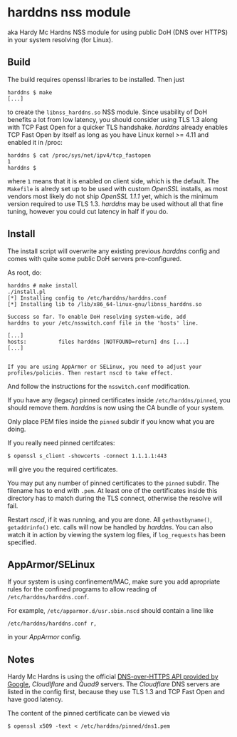 harddns nss module
==================

aka Hardy Mc Hardns NSS module for using public DoH (DNS over HTTPS) in your system
resolving (for Linux).

Build
-----

The build requires openssl libraries to be installed. Then just

```
harddns $ make
[...]
```

to create the `libnss_harddns.so` NSS module. Since usability of DoH benefits
a lot from low latency, you should consider using TLS 1.3 along with TCP Fast Open
for a quicker TLS handshake. *harddns* already enables TCP Fast Open by itself
as long as you have Linux kernel >= 4.11 and enabled it in /proc:

```
harddns $ cat /proc/sys/net/ipv4/tcp_fastopen
1
harddns $
```

where `1` means that it is enabled on client side, which is the default.
The `Makefile` is alredy set up to be used with custom *OpenSSL* installs,
as most vendors most likely do not ship *OpenSSL 1.1.1* yet, which is the
minimum version required to use TLS 1.3.
*harddns* may be used without all that fine tuning, however you could cut
latency in half if you do.


Install
-------

The install script will overwrite any existing previous *harddns* config and
comes with quite some public DoH servers pre-configured.

As root, do:
```
harddns # make install
./install.pl
[*] Installing config to /etc/harddns/harddns.conf
[*] Installing lib to /lib/x86_64-linux-gnu/libnss_harddns.so

Success so far. To enable DoH resolving system-wide, add
harddns to your /etc/nsswitch.conf file in the 'hosts' line.

[...]
hosts:          files harddns [NOTFOUND=return] dns [...]
[...]


If you are using AppArmor or SELinux, you need to adjust your
profiles/policies. Then restart nscd to take effect.

```

And follow the instructions for the `nsswitch.conf` modification.

If you have any (legacy) pinned certificates inside `/etc/harddns/pinned`,
you should remove them. *harddns* is now using the CA bundle of your system.

Only place PEM files inside the `pinned` subdir if you know what you are doing.

If you really need pinned certifcates:
```
$ openssl s_client -showcerts -connect 1.1.1.1:443
```

will give you the required certificates.

You may put any number of pinned certificates to the `pinned` subdir. The filename
has to end with `.pem`. At least one of the certificates inside this directory has to match
during the TLS connect, otherwise the resolve will fail.

Restart *nscd*, if it was running, and you are done. All `gethostbyname()`,
`getaddrinfo()` etc. calls will now be handled by *harddns*. You can also watch it
in action by viewing the system log files, if `log_requests` has been specified.

AppArmor/SELinux
----------------

If your system is using confinement/MAC, make sure you add apropriate rules
for the confined programs to allow reading of `/etc/harddns/harddns.conf`.

For example, `/etc/apparmor.d/usr.sbin.nscd` should contain a line like

```
/etc/harddns/harddns.conf r,

```

in your *AppArmor* config.

Notes
-----

Hardy Mc Hardns is using the official [DNS-over-HTTPS API provided by Google](https://developers.google.com/speed/public-dns/docs/dns-over-https), *Cloudlflare* and *Quad9* servers. The *Cloudflare* DNS servers are listed in the config first,
because they use TLS 1.3 and TCP Fast Open and have good latency.

The content of the pinned certificate can be viewed via

```
$ openssl x509 -text < /etc/harddns/pinned/dns1.pem
```

